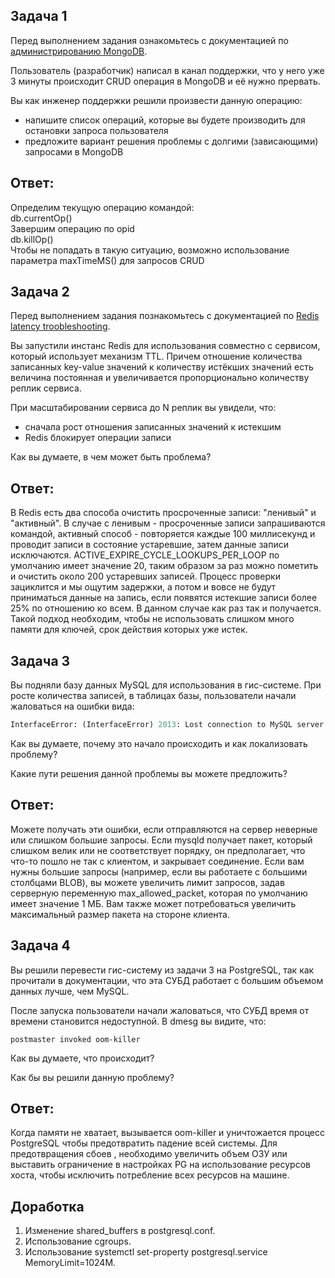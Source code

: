 ## Задача 1

Перед выполнением задания ознакомьтесь с документацией по [администрированию MongoDB](https://docs.mongodb.com/manual/administration/).

Пользователь (разработчик) написал в канал поддержки, что у него уже 3 минуты происходит CRUD операция в MongoDB и её 
нужно прервать. 

Вы как инженер поддержки решили произвести данную операцию:
- напишите список операций, которые вы будете производить для остановки запроса пользователя
- предложите вариант решения проблемы с долгими (зависающими) запросами в MongoDB  
## Ответ:  
Определим текущую операцию командой:    
       db.currentOp()  
Завершим операцию по opid  
       db.killOp()  
Чтобы не попадать в такую ситуацию, возможно использование параметра maxTimeMS() для запросов CRUD

## Задача 2

Перед выполнением задания познакомьтесь с документацией по [Redis latency troobleshooting](https://redis.io/topics/latency).

Вы запустили инстанс Redis для использования совместно с сервисом, который использует механизм TTL. 
Причем отношение количества записанных key-value значений к количеству истёкших значений есть величина постоянная и
увеличивается пропорционально количеству реплик сервиса. 

При масштабировании сервиса до N реплик вы увидели, что:  
- сначала рост отношения записанных значений к истекшим  
- Redis блокирует операции записи  

Как вы думаете, в чем может быть проблема?  
## Ответ:  
В Redis есть два способа очистить просроченные записи: "ленивый" и "активный". В случае с ленивым - просроченные записи запрашиваются командой, активный способ - повторяется каждые 100 миллисекунд и проводит записи в состояние устаревшие, затем данные записи исключаются. ACTIVE_EXPIRE_CYCLE_LOOKUPS_PER_LOOP по умолчанию имеет значение 20, таким образом за раз можно пометить и очистить около 200 устаревших записей. Процесс проверки зациклится и мы ощутим задержки, а потом и вовсе не будут приниматься данные на запись, если появятся истекшие записи более 25% по отношению ко всем. В данном случае как раз так и получается. Такой подход необходим, чтобы не использовать слишком много памяти для ключей, срок действия которых уже истек.
## Задача 3

Вы подняли базу данных MySQL для использования в гис-системе. При росте количества записей, в таблицах базы,
пользователи начали жаловаться на ошибки вида:
```python
InterfaceError: (InterfaceError) 2013: Lost connection to MySQL server during query u'SELECT..... '
```

Как вы думаете, почему это начало происходить и как локализовать проблему?

Какие пути решения данной проблемы вы можете предложить?  
## Ответ:  
Можете получать эти ошибки, если отправляются на сервер неверные или слишком большие запросы. Если mysqld получает пакет, который слишком велик или не соответствует порядку, он предполагает, что что-то пошло не так с клиентом, и закрывает соединение. Если вам нужны большие запросы (например, если вы работаете с большими столбцами BLOB), вы можете увеличить лимит запросов, задав серверную переменную max_allowed_packet, которая по умолчанию имеет значение 1 МБ. Вам также может потребоваться увеличить максимальный размер пакета на стороне клиента.
## Задача 4


Вы решили перевести гис-систему из задачи 3 на PostgreSQL, так как прочитали в документации, что эта СУБД работает с 
большим объемом данных лучше, чем MySQL.

После запуска пользователи начали жаловаться, что СУБД время от времени становится недоступной. В dmesg вы видите, что:

`postmaster invoked oom-killer` 

Как вы думаете, что происходит?

Как бы вы решили данную проблему?  
## Ответ:  
Когда памяти не хватает, вызывается oom-killer и уничтожается процесс PostgreSQL чтобы предотвратить падение всей системы. Для предотвращения сбоев , необходимо увеличить объем ОЗУ или выставить ограничение в настройках PG на использование ресурсов хоста, 
чтобы исключить потребление всех ресурсов на машине.


## Доработка

1. Изменение shared_buffers в postgresql.conf.
2. Использование cgroups.
3. Использование systemctl set-property postgresql.service MemoryLimit=1024M.



